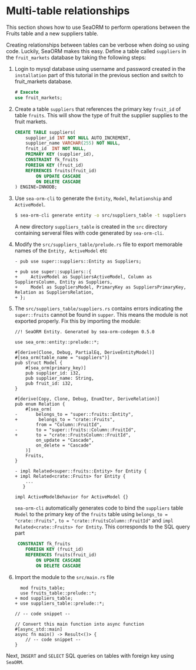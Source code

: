 # Multi-table relationships

This section shows how to use SeaORM to perform operations between the Fruits table and a new suppliers table.

Creating relationships between tables can be verbose when doing so using code. Luckily, SeaORM makes this easy. Define a table called `suppliers` in the `fruit_markets` database by taking the following steps:

1. Login to mysql database using username and password created in the `installation` part of this tutorial in the previous section and switch to fruit_markets database.

   ```sql
   # Execute 
   use fruit_markets;
   ```

2. Create a table `suppliers` that references the primary key `fruit_id` of table `fruits`. This will show the type of fruit the supplier supplies to the fruit markets.

   ```sql
   CREATE TABLE suppliers(
       supplier_id INT NOT NULL AUTO_INCREMENT,
       supplier_name VARCHAR(255) NOT NULL,
       fruit_id  INT NOT NULL,  
       PRIMARY KEY (supplier_id),
       CONSTRAINT fk_fruits
       FOREIGN KEY (fruit_id) 
       REFERENCES fruits(fruit_id)
           ON UPDATE CASCADE
           ON DELETE CASCADE
   ) ENGINE=INNODB;
   ```

3. Use `sea-orm-cli` to generate the `Entity`, `Model`, `Relationship` and `ActiveModel`.

   ```sh
   $ sea-orm-cli generate entity -o src/suppliers_table -t suppliers
   ```

   A new directory `suppliers_table` is created in the `src` directory containing serveral files with code generated by `sea-orm-cli`.

4. Modify the `src/suppliers_table/prelude.rs` file to export memorable names of the `Entity, ActiveModel` etc

   ```rust,noplayground,no_run
   - pub use super::suppliers::Entity as Suppliers;
   
   + pub use super::suppliers::{
   +     ActiveModel as SuppliersActiveModel, Column as SuppliersColumn, Entity as Suppliers,
   +     Model as SuppliersModel, PrimaryKey as SuppliersPrimaryKey, Relation as SuppliersRelation,
   + };
   
   ```

5. The `src/suppliers_table/suppliers.rs` contains errors indicating the `super::fruits` cannot be found in `supper`. This means the module is not exported properly. Fix this by importing the module:

   ```rust,noplayground,no_run
   //! SeaORM Entity. Generated by sea-orm-codegen 0.5.0
   
   use sea_orm::entity::prelude::*;
   
   #[derive(Clone, Debug, PartialEq, DeriveEntityModel)]
   #[sea_orm(table_name = "suppliers")]
   pub struct Model {
       #[sea_orm(primary_key)]
       pub supplier_id: i32,
       pub supplier_name: String,
       pub fruit_id: i32,
   }
   
   #[derive(Copy, Clone, Debug, EnumIter, DeriveRelation)]
   pub enum Relation {
       #[sea_orm(
   -       belongs_to = "super::fruits::Entity",
   +		belongs_to = "crate::Fruits",
           from = "Column::FruitId",
   -       to = "super::fruits::Column::FruitId",
   +       to = "crate::FruitsColumn::FruitId",
           on_update = "Cascade",
           on_delete = "Cascade"
       )]
       Fruits,
   }
   
   - impl Related<super::fruits::Entity> for Entity {
   + impl Related<crate::Fruits> for Entity {
       ...
      }
   
   impl ActiveModelBehavior for ActiveModel {}
   ```

   `sea-orm-cli` automatically generates code to bind the `suppliers` table `Model` to the primary key of the `fruits` table using `belongs_to = "crate::Fruits",` `to = "crate::FruitsColumn::FruitId"` and `impl Related<crate::Fruits> for Entity`. This corresponds to the SQL query part

   ```sql
    CONSTRAINT fk_fruits
       FOREIGN KEY (fruit_id) 
       REFERENCES fruits(fruit_id)
           ON UPDATE CASCADE
           ON DELETE CASCADE
   ```

6. Import the module to the `src/main.rs` file

   ```rust,noplayground,no_run
     mod fruits_table;
     use fruits_table::prelude::*;
   + mod suppliers_table;
   + use suppliers_table::prelude::*;
   
   // -- code snippet --
   
   // Convert this main function into async function
   #[async_std::main]
   async fn main() -> Result<()> {
       // -- code snippet --
   }
   ```

   

Next, `INSERT` and `SELECT` SQL queries on tables with foreign key using `SeaORM`.
